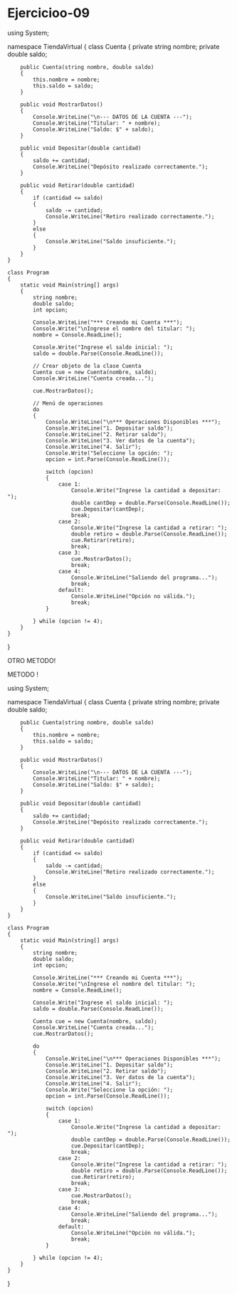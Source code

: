 # Ejercicioo-09
using System;

namespace TiendaVirtual
{
    class Cuenta
    {
        private string nombre;
        private double saldo;

        public Cuenta(string nombre, double saldo)
        {
            this.nombre = nombre;
            this.saldo = saldo;
        }

        public void MostrarDatos()
        {
            Console.WriteLine("\n--- DATOS DE LA CUENTA ---");
            Console.WriteLine("Titular: " + nombre);
            Console.WriteLine("Saldo: $" + saldo);
        }

        public void Depositar(double cantidad)
        {
            saldo += cantidad;
            Console.WriteLine("Depósito realizado correctamente.");
        }

        public void Retirar(double cantidad)
        {
            if (cantidad <= saldo)
            {
                saldo -= cantidad;
                Console.WriteLine("Retiro realizado correctamente.");
            }
            else
            {
                Console.WriteLine("Saldo insuficiente.");
            }
        }
    }

    class Program
    {
        static void Main(string[] args)
        {
            string nombre;
            double saldo;
            int opcion;

            Console.WriteLine("*** Creando mi Cuenta ***");
            Console.Write("\nIngrese el nombre del titular: ");
            nombre = Console.ReadLine();

            Console.Write("Ingrese el saldo inicial: ");
            saldo = double.Parse(Console.ReadLine());

            // Crear objeto de la clase Cuenta
            Cuenta cue = new Cuenta(nombre, saldo);
            Console.WriteLine("Cuenta creada...");

            cue.MostrarDatos();

            // Menú de operaciones
            do
            {
                Console.WriteLine("\n*** Operaciones Disponibles ***");
                Console.WriteLine("1. Depositar saldo");
                Console.WriteLine("2. Retirar saldo");
                Console.WriteLine("3. Ver datos de la cuenta");
                Console.WriteLine("4. Salir");
                Console.Write("Seleccione la opción: ");
                opcion = int.Parse(Console.ReadLine());

                switch (opcion)
                {
                    case 1:
                        Console.Write("Ingrese la cantidad a depositar: ");
                        double cantDep = double.Parse(Console.ReadLine());
                        cue.Depositar(cantDep);
                        break;
                    case 2:
                        Console.Write("Ingrese la cantidad a retirar: ");
                        double retiro = double.Parse(Console.ReadLine());
                        cue.Retirar(retiro);
                        break;
                    case 3:
                        cue.MostrarDatos();
                        break;
                    case 4:
                        Console.WriteLine("Saliendo del programa...");
                        break;
                    default:
                        Console.WriteLine("Opción no válida.");
                        break;
                }

            } while (opcion != 4);
        }
    }
}


OTRO METODO!

METODO !

using System;

namespace TiendaVirtual
{
    class Cuenta
    {
        private string nombre;
        private double saldo;

        public Cuenta(string nombre, double saldo)
        {
            this.nombre = nombre;
            this.saldo = saldo;
        }

        public void MostrarDatos()
        {
            Console.WriteLine("\n--- DATOS DE LA CUENTA ---");
            Console.WriteLine("Titular: " + nombre);
            Console.WriteLine("Saldo: $" + saldo);
        }

        public void Depositar(double cantidad)
        {
            saldo += cantidad;
            Console.WriteLine("Depósito realizado correctamente.");
        }

        public void Retirar(double cantidad)
        {
            if (cantidad <= saldo)
            {
                saldo -= cantidad;
                Console.WriteLine("Retiro realizado correctamente.");
            }
            else
            {
                Console.WriteLine("Saldo insuficiente.");
            }
        }
    }

    class Program
    {
        static void Main(string[] args)
        {
            string nombre;
            double saldo;
            int opcion;

            Console.WriteLine("*** Creando mi Cuenta ***");
            Console.Write("\nIngrese el nombre del titular: ");
            nombre = Console.ReadLine();

            Console.Write("Ingrese el saldo inicial: ");
            saldo = double.Parse(Console.ReadLine());

            Cuenta cue = new Cuenta(nombre, saldo);
            Console.WriteLine("Cuenta creada...");
            cue.MostrarDatos();

            do
            {
                Console.WriteLine("\n*** Operaciones Disponibles ***");
                Console.WriteLine("1. Depositar saldo");
                Console.WriteLine("2. Retirar saldo");
                Console.WriteLine("3. Ver datos de la cuenta");
                Console.WriteLine("4. Salir");
                Console.Write("Seleccione la opción: ");
                opcion = int.Parse(Console.ReadLine());

                switch (opcion)
                {
                    case 1:
                        Console.Write("Ingrese la cantidad a depositar: ");
                        double cantDep = double.Parse(Console.ReadLine());
                        cue.Depositar(cantDep);
                        break;
                    case 2:
                        Console.Write("Ingrese la cantidad a retirar: ");
                        double retiro = double.Parse(Console.ReadLine());
                        cue.Retirar(retiro);
                        break;
                    case 3:
                        cue.MostrarDatos();
                        break;
                    case 4:
                        Console.WriteLine("Saliendo del programa...");
                        break;
                    default:
                        Console.WriteLine("Opción no válida.");
                        break;
                }

            } while (opcion != 4);
        }
    }
}

